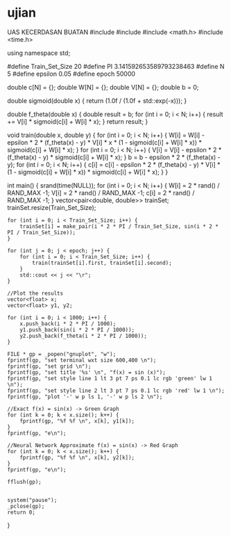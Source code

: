 # ujian
UAS KECERDASAN BUATAN
#include <iostream>
#include <vector>
#include <math.h>
#include <time.h>

using namespace std;

#define Train_Set_Size 20
#define PI 3.141592653589793238463
#define N 5
#define epsilon 0.05
#define epoch 50000

double c[N] = {};
double W[N] = {};
double V[N] = {};
double b = 0;

double sigmoid(double x) {
	return (1.0f / (1.0f + std::exp(-x)));
}

double f_theta(double x) {
	double result = b;
	for (int i = 0; i < N; i++) {
		result += V[i] * sigmoid(c[i] + W[i] * x);
	}
	return result;
}

void train(double x, double y) {
	for (int i = 0; i < N; i++) {
		W[i] = W[i] - epsilon * 2 * (f_theta(x) - y) * V[i] * x * 
               (1 - sigmoid(c[i] + W[i] * x)) * sigmoid(c[i] + W[i] * x);
	}
	for (int i = 0; i < N; i++) {
		V[i] = V[i] - epsilon * 2 * (f_theta(x) - y) * sigmoid(c[i] + W[i] * x);
	}
	b = b - epsilon * 2 * (f_theta(x) - y);
	for (int i = 0; i < N; i++) {
		c[i] = c[i] - epsilon * 2 * (f_theta(x) - y) * V[i] * 
               (1 - sigmoid(c[i] + W[i] * x)) * sigmoid(c[i] + W[i] * x);
	}
}

int main() {
	srand(time(NULL));
	for (int i = 0; i < N; i++) {
		W[i] = 2 * rand() / RAND_MAX -1;
		V[i] = 2 * rand() / RAND_MAX -1;
		c[i] = 2 * rand() / RAND_MAX -1;
	}
	vector<pair<double, double>> trainSet;
	trainSet.resize(Train_Set_Size);

	for (int i = 0; i < Train_Set_Size; i++) {
		trainSet[i] = make_pair(i * 2 * PI / Train_Set_Size, sin(i * 2 * PI / Train_Set_Size));
	}

	for (int j = 0; j < epoch; j++) {
		for (int i = 0; i < Train_Set_Size; i++) {
			train(trainSet[i].first, trainSet[i].second);
		}
		std::cout << j << "\r";
	}

	//Plot the results
	vector<float> x;
	vector<float> y1, y2;

	for (int i = 0; i < 1000; i++) {
		x.push_back(i * 2 * PI / 1000);
		y1.push_back(sin(i * 2 * PI / 1000));
		y2.push_back(f_theta(i * 2 * PI / 1000));
	}

	FILE * gp = _popen("gnuplot", "w");
	fprintf(gp, "set terminal wxt size 600,400 \n");
	fprintf(gp, "set grid \n");
	fprintf(gp, "set title '%s' \n", "f(x) = sin (x)");
	fprintf(gp, "set style line 1 lt 3 pt 7 ps 0.1 lc rgb 'green' lw 1 \n");
	fprintf(gp, "set style line 2 lt 3 pt 7 ps 0.1 lc rgb 'red' lw 1 \n");
	fprintf(gp, "plot '-' w p ls 1, '-' w p ls 2 \n");

	//Exact f(x) = sin(x) -> Green Graph
	for (int k = 0; k < x.size(); k++) {
		fprintf(gp, "%f %f \n", x[k], y1[k]);
	}
	fprintf(gp, "e\n");

	//Neural Network Approximate f(x) = sin(x) -> Red Graph
	for (int k = 0; k < x.size(); k++) {
		fprintf(gp, "%f %f \n", x[k], y2[k]);
	}
	fprintf(gp, "e\n");
	
	fflush(gp);


	system("pause");
	_pclose(gp);
	return 0;
}
